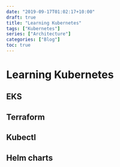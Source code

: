 ```yaml
---
date: "2019-09-17T01:02:17+10:00"
draft: true
title: "Learning Kubernetes"
tags: ["Kubernetes"]
series: ["Architecture"]
categories: ["Blog"]
toc: true
---
```


# Learning Kubernetes



## EKS


## Terraform


## Kubectl


## Helm charts

